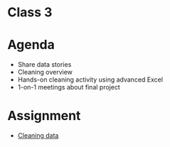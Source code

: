 # Class 3

# Agenda
+ Share data stories
+ Cleaning overview
+ Hands-on cleaning activity using advanced Excel
+ 1-on-1 meetings about final project

# Assignment

+ [Cleaning data](https://github.com/mlalexander/digitalframeworks-summer2019/blob/master/class3/assignment3.md)
